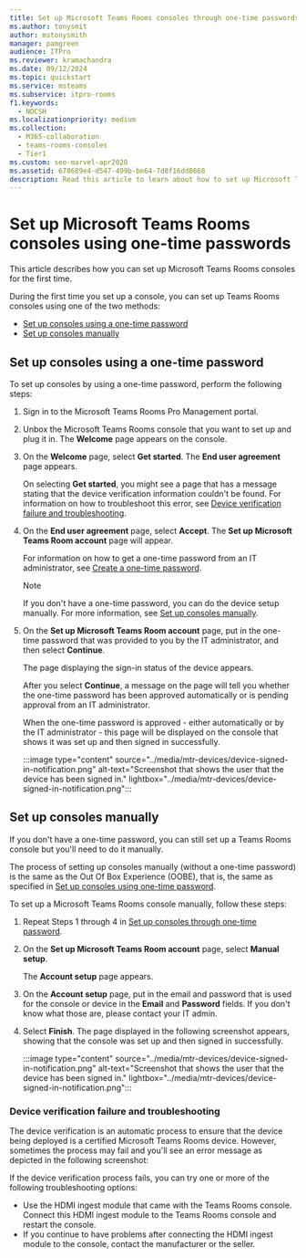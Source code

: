 ```yaml
---
title: Set up Microsoft Teams Rooms consoles through one-time passwords
ms.author: tonysmit
author: mstonysmith
manager: pamgreen
audience: ITPro
ms.reviewer: kramachandra
ms.date: 09/12/2024
ms.topic: quickstart
ms.service: msteams
ms.subservice: itpro-rooms
f1.keywords: 
  - NOCSH
ms.localizationpriority: medium
ms.collection: 
  - M365-collaboration
  - teams-rooms-consoles
  - Tier1
ms.custom: seo-marvel-apr2020
ms.assetid: 678689e4-d547-499b-be64-7d8f16dd8668
description: Read this article to learn about how to set up Microsoft Teams Rooms consoles for the first time.
---
```


# Set up Microsoft Teams Rooms consoles using one-time passwords

This article describes how you can set up Microsoft Teams Rooms consoles for the first time.

During the first time you set up a console, you can set up Teams Rooms consoles using one of the two methods:

- [Set up consoles using a one-time password](#set-up-consoles-using-a-one-time-password)
- [Set up consoles manually](#set-up-consoles-manually)

## Set up consoles using a one-time password

To set up consoles by using a one-time password, perform the following steps:

1. Sign in to the Microsoft Teams Rooms Pro Management portal.
1. Unbox the Microsoft Teams Rooms console that you want to set up and plug it in. The **Welcome** page appears on the console.

1. On the **Welcome** page, select **Get started**. The **End user agreement** page appears.

   On selecting **Get started**, you might see a page that has a message stating that the device verification information couldn't be found. For information on how to troubleshoot this error, see [Device verification failure and troubleshooting](#device-verification-failure-and-troubleshooting).

1. On the **End user agreement** page, select **Accept**. The **Set up Microsoft Teams Room account** page will appear.

   For information on how to get a one-time password from an IT administrator, see [Create a one-time password](create-otp.md#create-a-one-time-password).

   > [!NOTE]
   > If you don't have a one-time password, you can do the device setup manually. For more information, see [Set up consoles manually](#set-up-consoles-manually).

1. On the **Set up Microsoft Teams Room account** page, put in the one-time password that was provided to you by the IT administrator, and then select **Continue**.

   The page displaying the sign-in status of the device appears.

   After you select **Continue**, a message on the page will tell you whether the one-time password has been approved automatically or is pending approval from an IT administrator.

   When the one-time password is approved - either automatically or by the IT administrator - this page will be displayed on the console that shows it was set up and then signed in successfully.

   :::image type="content" source="../media/mtr-devices/device-signed-in-notification.png" alt-text="Screenshot that shows the user that the device has been signed in." lightbox="../media/mtr-devices/device-signed-in-notification.png":::

## Set up consoles manually

If you don't have a one-time password, you can still set up a Teams Rooms console but you'll need to do it manually.

The process of setting up consoles manually (without a one-time password) is the same as the Out Of Box Experience (OOBE), that is, the same as specified in [Set up consoles using one-time password](#set-up-consoles-using-a-one-time-password).

To set up a Microsoft Teams Rooms console manually,  follow these steps:

1. Repeat Steps 1 through 4 in [Set up consoles through one-time password](#set-up-consoles-using-a-one-time-password). 

1. On the **Set up Microsoft Teams Room account** page, select **Manual setup**.

   The **Account setup** page appears.

1. On the **Account setup** page, put in the email and password that is used for the console or device in the **Email** and **Password** fields. If you don't know what those are, please contact your IT admin.

1. Select **Finish**. The page displayed in the following screenshot appears, showing that the console was set up and then signed in successfully.

   :::image type="content" source="../media/mtr-devices/device-signed-in-notification.png" alt-text="Screenshot that shows the user that the device has been signed in." lightbox="../media/mtr-devices/device-signed-in-notification.png":::

### Device verification failure and troubleshooting

The device verification is an automatic process to ensure that the device being deployed is a certified Microsoft Teams Rooms device. However, sometimes the process may fail and you'll see an error message as depicted in the following screenshot:

If the device verification process fails, you can try one or more of the following troubleshooting options:

- Use the HDMI ingest module that came with the Teams Rooms console. Connect this HDMI ingest module to the Teams Rooms console and restart the console.
- If you continue to have problems after connecting the HDMI ingest module to the console, contact the manufacturer or the seller.
